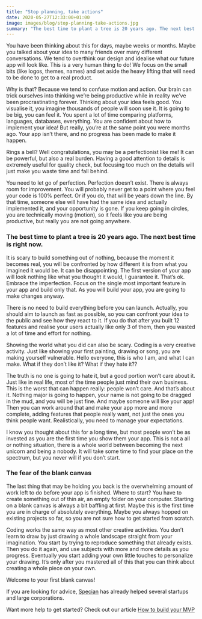 ```yaml
---
title: "Stop planning, take actions"
date: 2020-05-27T12:33:00+01:00
image: images/blog/stop-planning-take-actions.jpg
summary: "The best time to plant a tree is 20 years ago. The next best time is right now."
---
```


You have been thinking about this for days, maybe weeks or months. Maybe you talked about your idea to many friends over many different conversations. We tend to overthink our design and idealise what our future app will look like. This is a very human thing to do! We focus on the small bits (like logos, themes, names) and set aside the heavy lifting that will need to be done to get to a real product.

Why is that? Because we tend to confuse motion and action. Our brain can trick ourselves into thinking we’re being productive while in reality we’ve been procrastinating forever. Thinking about your idea feels good. You visualise it, you imagine thousands of people will soon use it. It is going to be big, you can feel it. You spent a lot of time comparing platforms, languages, databases, everything. You are confident about how to implement your idea! But really, you’re at the same point you were months ago. Your app isn’t there, and no progress has been made to make it happen.

Rings a bell? Well congratulations, you may be a perfectionist like me! It can be powerful, but also a real burden. Having a good attention to details is extremely useful for quality check, but focusing too much on the details will just make you waste time and fall behind.

You need to let go of perfection. Perfection doesn’t exist. There is always room for improvement. You will probably never get to a point where you feel your code is 100% perfect. Or if you do, that will be years down the line. By that time, someone else will have had the same idea and actually implemented it, and your opportunity is gone. If you keep going in circles, you are technically moving (motion), so it feels like you are being productive, but really you are not going anywhere.

### The best time to plant a tree is 20 years ago. The next best time is right now.

It is scary to build something out of nothing, because the moment it becomes real, you will be confronted by how different it is from what you imagined it would be. It can be disappointing. The first version of your app will look nothing like what you thought it would, I guarantee it. That’s ok. Embrace the imperfection. Focus on the single most important feature in your app and build only that. As you will build your app, you are going to make changes anyway.

There is no need to build everything before you can launch. Actually, you should aim to launch as fast as possible, so you can confront your idea to the public and see how they react to it. If you do that after you built 12 features and realise your users actually like only 3 of them, then you wasted a lot of time and effort for nothing.

Showing the world what you did can also be scary. Coding is a very creative activity. Just like showing your first painting, drawing or song, you are making yourself vulnerable. Hello everyone, this is who I am, and what I can make. What if they don’t like it? What if they hate it??

The truth is no one is going to hate it, but a good portion won’t care about it. Just like in real life, most of the time people just mind their own business. This is the worst that can happen really: people won’t care. And that’s about it. Nothing major is going to happen, your name is not going to be dragged in the mud, and you will be just fine. And maybe someone will like your app! Then you can work around that and make your app more and more complete, adding features that people really want, not just the ones you think people want. Realistically, you need to manage your expectations.

I know you thought about this for a long time, but most people won’t be as invested as you are the first time you show them your app. This is not a all or nothing situation, there is a whole world between becoming the next unicorn and being a nobody. It will take some time to find your place on the spectrum, but you never will if you don’t start.

### The fear of the blank canvas

The last thing that may be holding you back is the overwhelming amount of work left to do before your app is finished. Where to start? You have to create something out of thin air, an empty folder on your computer. Starting on a blank canvas is always a bit baffling at first. Maybe this is the first time you are in charge of absolutely everything. Maybe you always hopped on existing projects so far, so you are not sure how to get started from scratch.

Coding works the same way as most other creative activities. You don’t learn to draw by just drawing a whole landscape straight from your imagination. You start by trying to reproduce something that already exists. Then you do it again, and use subjects with more and more details as you progress. Eventually you start adding your own little touches to personalize your drawing. It’s only after you mastered all of this that you can think about creating a whole piece on your own.

Welcome to your first blank canvas! 


If you are looking for advice, [Specian](http://www.specian.co.uk) has already helped several startups and large corporations.

Want more help to get started? Check out our article [How to build your MVP](https://www.specian.co.uk/blog/how-to-build-mvp/index.html)